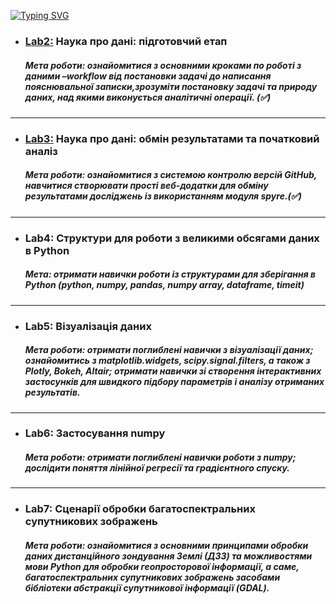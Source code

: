 [![Typing SVG](https://readme-typing-svg.herokuapp.com?color=%23FF00FF&size=22&lines=Data+Preparation+%26+Analysis)](https://git.io/typing-svg)

* ### [Lab2:](/lab2) Наука про дані: підготовчий етап
  ##### *Мета роботи: ознайомитися з основними кроками по роботі з даними –workflow від постановки задачі до написання пояснювальної записки,зрозуміти постановку задачі та природу даних, над якими виконується аналітичні операції.* (✅)
---

* ### [Lab3:](/lab3) Наука про дані: обмін результатами та початковий аналіз
  ##### *Мета роботи: ознайомитися з системою контролю версій GitHub, навчитися створювати прості веб-додатки для обміну результатами досліджень із використанням модуля spyre.*(✅)
---

* ### Lab4: Структури для роботи з великими обсягами даних в Python
  ##### *Мета: отримати навички роботи із структурами для зберігання в Python (python, numpy, pandas, numpy array, dataframe, timeit)*
---

* ### Lab5: Візуалізація даних
  ##### *Мета роботи: отримати поглиблені навички з візуалізації даних; ознайомитись з matplotlib.widgets, scipy.signal.filters, а також з Plotly, Bokeh, Altair; отримати навички зі створення інтерактивних застосунків для швидкого підбору параметрів і аналізу отриманих результатів.*
---

* ### Lab6: Застосування numpy
  ##### *Мета роботи: отримати поглиблені навички роботи з numpy; дослідити поняття лінійної регресії та градієнтного спуску.*
---

* ### Lab7: Сценарії обробки багатоспектральних супутникових зображень
  ##### *Мета роботи: ознайомитися з основними принципами обробки даних дистанційного зондування Землі (ДЗЗ) та можливостями мови Python для обробки геопросторової інформації, а саме, багатоспектральних супутникових зображень засобами бібліотеки абстракції супутникової інформації (GDAL).*



